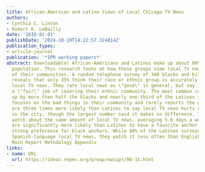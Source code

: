 ```yaml
---
title: African-American and Latino Views of Local Chicago TV News
authors:
- Cynthia C. Linton
- Robert K. LeBailly
date: '2016-01-01'
publishDate: '2024-10-10T14:22:57.324814Z'
publication_types:
- article-journal
publication: '*IPR working papers*'
abstract: Downloadable! African-Americans and Latinos make up about 60% of Chicago's
  population. This research looks at how these groups view local TV news coverage
  of their communities. A random telephone survey of 340 blacks and bilingual Latinos
  reveals that only 35% think their race or ethnic group is accurately portrayed on
  local TV news. They rate local news as \"good\" in general, but say it does only
  a \"fair\" job of covering their ethnic community. The most common complaint, brought
  up by more than half the blacks and nearly one-third of the Latinos is that TV news
  focuses on the bad things in their community and rarely reports the good. African-Americans
  are three times more likely than Latinos to say local TV news hurts race relations
  in the city, though the largest number said it makes no difference. The two groups
  watch about the same amount of local TV news, averaging 5.6 days a week. African-Americans
  are significantly more likely than Latinos to have a favorite anchor and show a
  strong preference for black anchors. While 80% of the Latinos surveyed also watch
  Spanish-language local TV news, they watch it less often than English-language stations.
  Main Report Methdology Appendix
links:
- name: URL
  url: https://ideas.repec.org/p/wop/nwuipr/98-15.html
---
```

